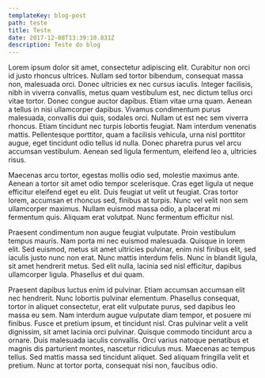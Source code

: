 ```yaml
---
templateKey: blog-post
path: teste
title: Teste
date: 2017-12-08T13:39:10.831Z
description: Teste do blog
---
```

Lorem ipsum dolor sit amet, consectetur adipiscing elit. Curabitur non orci id justo rhoncus ultrices. Nullam sed tortor bibendum, consequat massa non, malesuada orci. Donec ultricies ex nec cursus iaculis. Integer facilisis, nibh in viverra convallis, metus quam vestibulum est, nec dictum tellus orci vitae tortor. Donec congue auctor dapibus. Etiam vitae urna quam. Aenean a tellus in nisi ullamcorper dapibus. Vivamus condimentum purus malesuada, convallis dui quis, sodales orci. Nullam ut est nec sem viverra rhoncus. Etiam tincidunt nec turpis lobortis feugiat. Nam interdum venenatis mattis. Pellentesque porttitor, quam a facilisis vehicula, urna nisl porttitor augue, eget tincidunt odio tellus id nulla. Donec pharetra purus vel arcu accumsan vestibulum. Aenean sed ligula fermentum, eleifend leo a, ultricies risus.



Maecenas arcu tortor, egestas mollis odio sed, molestie maximus ante. Aenean a tortor sit amet odio tempor scelerisque. Cras eget ligula ut neque efficitur eleifend eget eu elit. Duis feugiat ut velit ut feugiat. Cras tortor lorem, accumsan et rhoncus sed, finibus at turpis. Nunc vel velit non sem ullamcorper maximus. Nullam euismod massa odio, a placerat mi fermentum quis. Aliquam erat volutpat. Nunc fermentum efficitur nisl.



Praesent condimentum non augue feugiat vulputate. Proin vestibulum tempus mauris. Nam porta mi nec euismod malesuada. Quisque in lorem elit. Sed euismod, metus sit amet ultricies pulvinar, enim nisl finibus elit, sed iaculis justo nunc non erat. Nunc mattis interdum felis. Nunc in blandit ligula, sit amet hendrerit metus. Sed elit nulla, lacinia sed nisl efficitur, dapibus ullamcorper ligula. Phasellus et dui quam.



Praesent dapibus luctus enim id pulvinar. Etiam accumsan accumsan elit nec hendrerit. Nunc lobortis pulvinar elementum. Phasellus consequat, tortor in aliquet consectetur, erat elit vulputate purus, sed dapibus leo massa eu sem. Nam interdum augue vulputate diam tempor, et posuere mi finibus. Fusce et pretium ipsum, et tincidunt nisl. Cras pulvinar velit a velit dignissim, sit amet lacinia orci pulvinar. Quisque commodo tincidunt arcu a ornare. Duis malesuada iaculis convallis. Orci varius natoque penatibus et magnis dis parturient montes, nascetur ridiculus mus. Maecenas ac tempus tellus. Sed mattis massa sed tincidunt aliquet. Sed aliquam fringilla velit et pretium. Nunc at tortor porta, consequat nisi non, faucibus odio.
